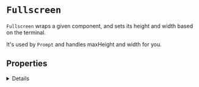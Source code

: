 # `Fullscreen`

`Fullscreen` wraps a given component, and sets its height and width based on the terminal.

It's used by `Prompt` and handles maxHeight and width for you.

## Properties

<details>

### component

The component to render.

### heightOffset

Default `0`. Adjust the maxHeight of the component, if you want previous terminal lines to always be visable.

</details>